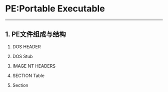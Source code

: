 # PE:Portable Executable

---

## 1. PE文件组成与结构

1. DOS HEADER

2. DOS Stub

3. IMAGE NT HEADERS

4. SECTION Table

5. Section
